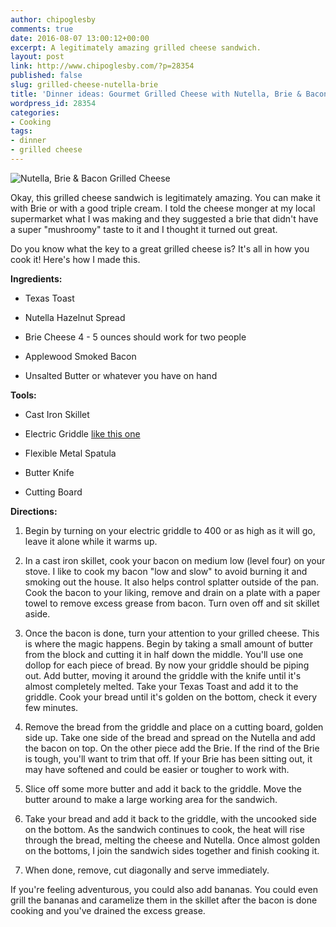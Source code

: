 ```yaml
---
author: chipoglesby
comments: true
date: 2016-08-07 13:00:12+00:00
excerpt: A legitimately amazing grilled cheese sandwich.
layout: post
link: http://www.chipoglesby.com/?p=28354
published: false
slug: grilled-cheese-nutella-brie
title: 'Dinner ideas: Gourmet Grilled Cheese with Nutella, Brie & Bacon'
wordpress_id: 28354
categories:
- Cooking
tags:
- dinner
- grilled cheese
---
```


![Nutella, Brie & Bacon Grilled Cheese](http://www.chipoglesby.com/wp-content/uploads/2016/07/brie-1.jpg)

Okay, this grilled cheese sandwich is legitimately amazing. You can make it with Brie or with a good triple cream. I told the cheese monger at my local supermarket what I was making and they suggested a brie that didn't have a super "mushroomy" taste to it and I thought it turned out great.

Do you know what the key to a great grilled cheese is? It's all in how you cook it! Here's how I made this.

**Ingredients:**



 	
  * Texas Toast

 	
  * Nutella Hazelnut Spread

 	
  * Brie Cheese 4 - 5 ounces should work for two people

 	
  * Applewood Smoked Bacon

 	
  * Unsalted Butter or whatever you have on hand


**Tools:**



 	
  * Cast Iron Skillet

 	
  * Electric Griddle [like this one](http://www1.macys.com/shop/product/presto-07030-griddle-jumbo-cool-touch?ID=136866)

 	
  * Flexible Metal Spatula

 	
  * Butter Knife

 	
  * Cutting Board


**Directions:**



 	
  1. Begin by turning on your electric griddle to 400 or as high as it will go, leave it alone while it warms up.

 	
  2. In a cast iron skillet, cook your bacon on medium low (level four) on your stove. I like to cook my bacon "low and slow" to avoid burning it and smoking out the house. It also helps control splatter outside of the pan. Cook the bacon to your liking, remove and drain on a plate with a paper towel to remove excess grease from bacon. Turn oven off and sit skillet aside.

 	
  3. Once the bacon is done, turn your attention to your grilled cheese. This is where the magic happens. Begin by taking a small amount of butter from the block and cutting it in half down the middle. You'll use one dollop for each piece of bread. By now your griddle should be piping out. Add butter, moving it around the griddle with the knife until it's almost completely melted. Take your Texas Toast and add it to the griddle. Cook your bread until it's golden on the bottom, check it every few minutes.

 	
  4. Remove the bread from the griddle and place on a cutting board, golden side up. Take one side of the bread and spread on the Nutella and add the bacon on top. On the other piece add the Brie. If the rind of the Brie is tough, you'll want to trim that off. If your Brie has been sitting out, it may have softened and could be easier or tougher to work with.

 	
  5. Slice off some more butter and add it back to the griddle. Move the butter around to make a large working area for the sandwich.

 	
  6. Take your bread and add it back to the griddle, with the uncooked side on the bottom. As the sandwich continues to cook, the heat will rise through the bread, melting the cheese and Nutella. Once almost golden on the bottoms, I join the sandwich sides together and finish cooking it.

 	
  7. When done, remove, cut diagonally and serve immediately.


If you're feeling adventurous, you could also add bananas. You could even grill the bananas and caramelize them in the skillet after the bacon is done cooking and you've drained the excess grease.
